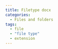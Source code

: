 ```yaml
---
title: Filetype docx
categories:
  - Files and folders
tags:
  - file
  - "file type"
  - extension
---
```

